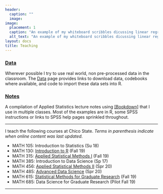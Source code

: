 ```yaml
---
header:
  caption: ""
  image: 
image:
  placement: 1
  caption: "An example of my whiteboard scribbles dicussing linear regression modeling"
  alt_text: "An example of my whiteboard scribbles dicussing linear regression modeling"
layout: docs
title: Teaching
---
```



### [Data](data/)
Wherever possible I try to use real world, non pre-processed data in the classroom. The [Data](data/) page provides links to download data, codebooks where available, and code to import these data sets into R. 

### [Notes](https://norcalbiostat.github.io/AppliedStatistics_notes/)
A compilation of Applied Statistics lecture notes using [[Bookdown]](https://bookdown.org/) that I use in multiple classes. Most of the examples are in R, some SPSS instructions or links to SPSS help pages sprinkled throughout. 

---

I teach the following courses at Chico State. 
_Terms in parenthesis indicate when online content was last updated._


- MATH 105: Introduction to Statistics (Su 18)
- MATH 130: [Introduction to R](https://norcalbiostat.github.io/MATH130/) (Fall 19)
- MATH 315: [Applied Statistical Methods I](https://norcalbiostat.github.io/MATH315/) (Fall 19)
- MATH 385: Introduction to Data Science (Sp 17)
- MATH 456: [Applied Statistical Methods II](https://norcalbiostat.github.io/MATH456/) (Spr 20)
- MATH 485: [Advanced Data Science](https://norcalbiostat.github.io/ADS/) (Spr 20)
- MATH 615: [Statistical Methods for Graduate Research](https://norcalbiostat.github.io/MATH615/) (Fall 19)
- MATH 685: Data Science for Graduate Research (Pilot Fall 19)


---
